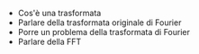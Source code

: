 - Cos'è una trasformata
- Parlare della trasformata originale di Fourier
- Porre un problema della trasformata di Fourier
- Parlare della FFT